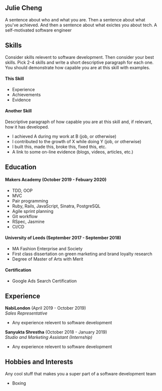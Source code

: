 ## Julie Cheng

A sentence about who and what you are. Then a sentence about what you've achieved. And then a sentence about what exictes you about tech.
A self-motivated software engineer 

## Skills

Consider skills relevent to software development. Then consider your best skills. Pick 2-4 skills and write a short descriptive paragraph for each one. You should demonstrate how capable you are at this skill with examples.

#### This Skill

- Experience
- Achievements
- Evidence

#### Another Skill

Descriptive paragraph of how capable you are at this skill and, if relevant, how it has developed.

- I achieved A during my work at B (job, or otherwise)
- I contributed to the growth of X while doing Y (job, or otherwise)
- I built this, made this, broke this, fixed this, etc.
- A link to some on-line evidence (blogs, videos, articles, etc.)

## Education

#### Makers Academy (October 2019 - Febuary 2020)

- TDD, OOP
- MVC
- Pair programming
- Ruby, Rails, JavaScript, Sinatra, PostgreSQL
- Agile sprint planning
- Git workflow
- RSpec, Jasmine
- CI/CD

#### University of Leeds (September 2017 - September 2018)

- MA Fashion Enterprise and Society
- First class dissertation on green marketing and brand loyalty research
- Degree of Master of Arts with Merit

#### Certification 

- Google Ads Search Certification

## Experience

**NabiLondon** (April 2019 - October 2019)    
*Sales Representative*  
- Any experience relevent to software development

**Sanyukta Shrestha** (October 2018 - January 2019)   
*Studio and Marketing Assistant (Internship)*  
- Any experience relevent to software development

## Hobbies and Interests

Any cool stuff that makes you a super part of a software development team
- Boxing 
